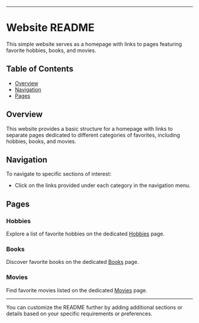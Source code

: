 
---

# Website README

This simple website serves as a homepage with links to pages featuring favorite hobbies, books, and movies.

## Table of Contents

- [Overview](#overview)
- [Navigation](#navigation)
- [Pages](#pages)

## Overview

This website provides a basic structure for a homepage with links to separate pages dedicated to different categories of favorites, including hobbies, books, and movies.

## Navigation

To navigate to specific sections of interest:

- Click on the links provided under each category in the navigation menu.

## Pages

### Hobbies

Explore a list of favorite hobbies on the dedicated [Hobbies](./pages/hobby.html) page.

### Books

Discover favorite books on the dedicated [Books](./pages/book.html) page.

### Movies

Find favorite movies listed on the dedicated [Movies](./pages/movie.html) page.

---

You can customize the README further by adding additional sections or details based on your specific requirements or preferences.
